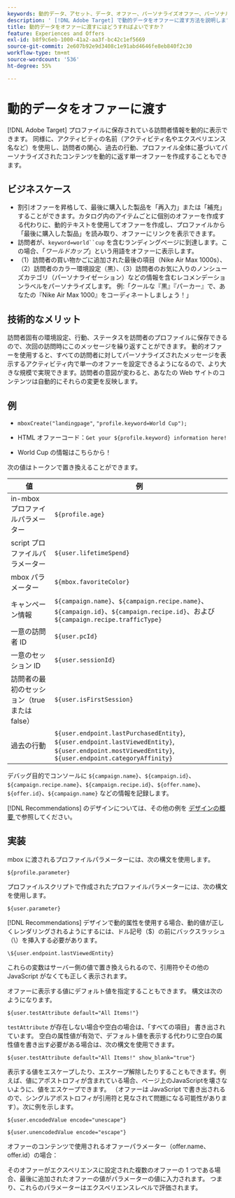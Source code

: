 ```yaml
---
keywords: 動的データ、アセット、データ、オファー、パーソナライズオファー、パーソナルオファー、トークン置換
description: ' [!DNL Adobe Target] で動的データをオファーに渡す方法を説明します。'
title: 動的データをオファーに渡すにはどうすればよいですか？
feature: Experiences and Offers
exl-id: b8f9c6eb-1000-41a2-aa3f-bc42c1ef5669
source-git-commit: 2e607b92e9d3408c1e91abd4646fe8eb840f2c30
workflow-type: tm+mt
source-wordcount: '536'
ht-degree: 55%

---
```


# 動的データをオファーに渡す

[!DNL Adobe Target] プロファイルに保存されている訪問者情報を動的に表示できます。 同様に、アクティビティの名前（アクティビティ名やエクスペリエンス名など）を使用し、訪問者の関心、過去の行動、プロファイル全体に基づいてパーソナライズされたコンテンツを動的に返す単一オファーを作成することもできます。

## ビジネスケース

* 割引オファーを昇格して、最後に購入した製品を「再入力」または「補充」することができます。カタログ内のアイテムごとに個別のオファーを作成する代わりに、動的テキストを使用してオファーを作成し、プロファイルから「最後に購入した製品」を読み取り、オファーにリンクを表示できます。
* 訪問者が、`keyword=world``cup` を含むランディングページに到達します。この場合、「*ワールドカップ*」という用語をオファーに表示します。
* （1）訪問者の買い物かごに追加された最後の項目（Nike Air Max 1000s）、（2）訪問者のカラー環境設定（黒）、（3）訪問者のお気に入りのノンシューズカテゴリ（パーソナライゼーション）などの情報を含むレコメンデーションラベルをパーソナライズします。 例:「クールな『黒』『パーカー』で、あなたの『Nike Air Max 1000』をコーディネートしましょう！」

## 技術的なメリット

訪問者固有の環境設定、行動、ステータスを訪問者のプロファイルに保存できるので、次回の訪問時にこのメッセージを繰り返すことができます。 動的オファーを使用すると、すべての訪問者に対してパーソナライズされたメッセージを表示するアクティビティ内で単一のオファーを設定できるようになるので、より大きな規模で実現できます。訪問者の意図が変わると、あなたの Web サイトのコンテンツは自動的にそれらの変更を反映します。

## 例

* `mboxCreate("landingpage"`, `"profile.keyword=World Cup");`

* HTML オファーコード：`Get your ${profile.keyword} information here!`
* World Cup の情報はこちらから！

次の値はトークンで置き換えることができます。

| 値 | 例 |
|--- |--- |
| in-mbox プロファイルパラメーター | `${profile.age}` |
| script プロファイルパラメーター | `${user.lifetimeSpend}` |
| mbox パラメーター | `${mbox.favoriteColor}` |
| キャンペーン情報 | `${campaign.name}`、`${campaign.recipe.name}`、`${campaign.id}`、`${campaign.recipe.id}`、および `${campaign.recipe.trafficType}` |
| 一意の訪問者 ID | `${user.pcId}` |
| 一意のセッション ID | `${user.sessionId}` |
| 訪問者の最初のセッション（true または false） | `${user.isFirstSession}` |
| 過去の行動 | `${user.endpoint.lastPurchasedEntity}`, `${user.endpoint.lastViewedEntity}`, `${user.endpoint.mostViewedEntity}`, `${user.endpoint.categoryAffinity}` |

デバッグ目的でコンソールに `${campaign.name}`、`${campaign.id}`、`${campaign.recipe.name}`、`${campaign.recipe.id}`、`${offer.name}`、`${offer.id}`、`${campaign.name}` などの情報を記録します。

[!DNL Recommendations] のデザインについては、その他の例を [ デザインの概要 ](/help/main/c-recommendations/c-design-overview/design-overview.md) で参照してください。

## 実装

mbox に渡されるプロファイルパラメーターには、次の構文を使用します。

`${profile.parameter}`

プロファイルスクリプトで作成されたプロファイルパラメーターには、次の構文を使用します。

`${user.parameter}`

[!DNL Recommendations] デザインで動的属性を使用する場合、動的値が正しくレンダリングされるようにするには、ドル記号（$）の前にバックスラッシュ（\）を挿入する必要があります。

`\${user.endpoint.lastViewedEntity}`

これらの変数はサーバー側の値で置き換えられるので、引用符やその他の JavaScript がなくても正しく表示されます。

オファーに表示する値にデフォルト値を指定することもできます。 構文は次のようになります。

`${user.testAttribute default="All Items!"}`

`testAttribute` が存在しない場合や空白の場合は、「すべての項目」 書き出されています。 空白の属性値が有効で、デフォルト値を表示する代わりに空白の属性値を書き出す必要がある場合は、次の構文を使用できます。

`${user.testAttribute default="All Items!" show_blank="true"}`

表示する値をエスケープしたり、エスケープ解除したりすることもできます。例えば、値にアポストロフィが含まれている場合、ページ上のJavaScriptを壊さないように、値をエスケープできます。 （オファーは JavaScript で書き出されるので、シングルアポストロフィが引用符と見なされて問題になる可能性があります）。次に例を示します。

`${user.encodedValue encode="unescape"}`

`${user.unencodedValue encode="escape"}`

オファーのコンテンツで使用されるオファーパラメーター（offer.name、offer.id）の場合：

そのオファーがエクスペリエンスに設定された複数のオファーの 1 つである場合、最後に追加されたオファーの値がパラメーターの値に入力されます。 つまり、これらのパラメーターはエクスペリエンスレベルで評価されます。